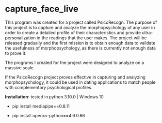 # capture_face_live

This program was created for a project called PsicoRecogn. The purpose of this project is to capture and analyze the morphopsychology of any user in order to create a detailed profile of their characteristics and provide ultra-personalization in the readings that the user makes. The project will be released gradually and the first mission is to obtain enough data to validate the usefulness of morphopsychology, as there is currently not enough data to prove it.

The programs I created for the project were designed to analyze on a massive scale.

If the PsicoRecogn project proves effective in capturing and analyzing morphopsychology, it could be used in dating applications to match people with complementary psychological profiles.

**Installation:** tested in python 3.10.0 | Windows 10

- pip install mediapipe==0.8.11

- pip install opencv-python==4.6.0.66
